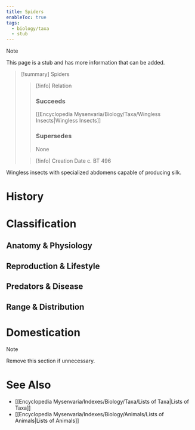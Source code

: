 ```yaml
---
title: Spiders
enableToc: true
tags:
  - biology/taxa
  - stub
---
```


> [!note]
> This page is a stub and has more information that can be added.

> [!summary] Spiders
> > [!info] Relation
> > ### Succeeds
> > [[Encyclopedia Mysenvaria/Biology/Taxa/Wingless Insects|Wingless Insects]]
> > ### Supersedes
> > None
>
> > [!info] Creation Date
> > c. BT 496

Wingless insects with specialized abdomens capable of producing silk.
# History

# Classification
## Anatomy & Physiology

## Reproduction & Lifestyle

## Predators & Disease

## Range & Distribution

# Domestication

> [!note]
> Remove this section if unnecessary.
# See Also
- [[Encyclopedia Mysenvaria/Indexes/Biology/Taxa/Lists of Taxa|Lists of Taxa]]
- [[Encyclopedia Mysenvaria/Indexes/Biology/Animals/Lists of Animals|Lists of Animals]]